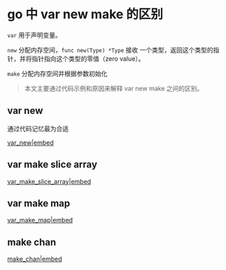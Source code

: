 # go 中 var new make 的区别

`var` 用于声明变量。

`new` 分配内存空间，`func new(Type) *Type` 接收 一个类型，返回这个类型的指针，并将指针指向这个类型的零值（zero value）。

`make` 分配内存空间并根据参数初始化 

> 本文主要通过代码示例和原因来解释 var new make 之间的区别。

## var new


通过代码记忆最为合适

[var_new|embed](./var_new/main.go)

## var make slice array 

[var_make_slice_array|embed](./var_make_slice_array/doc_test.go)

## var make map

[var_make_map|embed](./var_make_map/doc_test.go)

## make chan

[make_chan|embed](./make_chan/main.go)